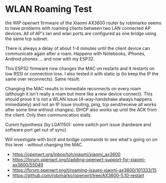# WLAN Roaming Test

the WIP openwrt firmware of the Xiaomi AX3600 router by robimarko seems to have problems with roaming clients between two LAN connected AP devices. 
All of AP's lan and wlan ports are configured as one bridge using the same tcp subnet.

There is always a delay of about 1-4 minutes until the client device can communicate again after a roam. Happens with Notebooks, iPhones, Android phones ... and now with my ESP32.

This ESP32 firmware now changes the MAC on restarts and it restarts on low RSSI or connection loss.
I also tested it with static ip (to keep the IP the same over reconnects). Same result:

Changing the MAC results in immediate reconnects on every roam (although it isn't really a roam but more like a new device connect). 
This should prove it is not a WLAN issue (4-way-handshake always happens immediately) and not an IP issue (routing, ping, tcp send/receive all works after some time without changes). DHCP also works up until the ACK from the client. Only then communication stalls.

Curent hypothesis (by LGA1150): some switch port issue (hardware and software port get out of sync)

Will investigate with brctl and bridge commands to see what's going on on this level - without changing the MAC.

* https://openwrt.org/inbox/toh/xiaomi/xiaomi_ax3600
* https://forum.openwrt.org/t/adding-openwrt-support-for-xiaomi-ax3600/55049
* https://forum.openwrt.org/t/roaming-issues-xiaomi-ax3600/101333/15
* https://github.com/robimarko/openwrt/tree/AX3600-5.10-restart
